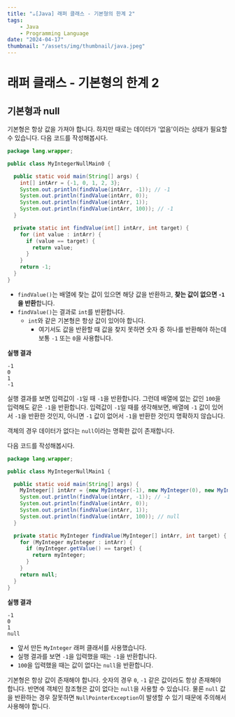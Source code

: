 ```yaml
---
title: "☕️[Java] 래퍼 클래스 - 기본형의 한계 2"
tags:
    - Java
    - Programming Language
date: "2024-04-17"
thumbnail: "/assets/img/thumbnail/java.jpeg"
---
```


# 래퍼 클래스 - 기본형의 한계 2

## 기본형과 null
기본형은 항상 값을 가져야 합니다.
하지만 때로는 데이터가 '없음'이라는 상태가 필요할 수 있습니다.
다음 코드를 작성해봅시다.

```java
package lang.wrapper;

public class MyIntegerNullMain0 {

  public static void main(String[] args) {
    int[] intArr = {-1, 0, 1, 2, 3};
    System.out.println(findValue(intArr, -1)); // -1
    System.out.println(findValue(intArr, 0));
    System.out.println(findValue(intArr, 1));
    System.out.println(findValue(intArr, 100)); // -1
  }

  private static int findValue(int[] intArr, int target) {
    for (int value : intArr) {
      if (value == target) {
        return value;
      }
    }
    return -1;
  }
}
```

- `findValue()`는 배열에 찾는 값이 있으면 해당 값을 반환하고, **찾는 값이 없으면 `-1`을 반환**합니다.
- `findValue()`는 결과로 `int`를 반환합니다.
    - `int`와 같은 기본형은 항상 값이 있어야 합니다.
        - 여기서도 값을 반환할 때 값을 찾지 못하면 숫자 중 하나를 반환해야 하는데 보통 `-1` 또는 `0`을 사용합니다.

**실행 결과**
```
-1
0
1
-1
```

실행 결과를 보면 입력값이 `-1`일 때 `-1`을 반환합니다.
그런데 배열에 없는 값인 `100`을 입력해도 같은 `-1`을 반환합니다.
입력값이 `-1`일 때를 생각해보면, 배열에 `-1` 값이 있어서 `-1`을 반환한 것인지, 아니면 `-1` 값이 없어서 `-1`을 반환한 것인지 명확하지 않습니다.

객체의 경우 데이터가 없다는 `null`이라는 명확한 값이 존재합니다.

다음 코드를 작성해봅시다.

```java
package lang.wrapper;

public class MyIntegerNullMain1 {

  public static void main(String[] args) {
    MyInteger[] intArr = {new MyInteger(-1), new MyInteger(0), new MyInteger(1)};
    System.out.println(findValue(intArr, -1)); // -1
    System.out.println(findValue(intArr, 0));
    System.out.println(findValue(intArr, 1));
    System.out.println(findValue(intArr, 100)); // null
  }

  private static MyInteger findValue(MyInteger[] intArr, int target) {
    for (MyInteger myInteger : intArr) {
      if (myInteger.getValue() == target) {
        return myInteger;
      }
    }
    return null;
  }
}
```

**실행 결과**
```
-1
0
1
null
```

- 앞서 만든 `MyInteger` 래퍼 클래서를 사용했습니다.
- 실행 결과를 보면 `-1`을 입력했을 때는 `-1`을 반환합니다.
- `100`을 입력했을 때는 값이 없다는 `null`을 반환합니다.

기본형은 항상 값이 존재해야 합니다.
숫자의 경우 `0`, `-1` 같은 값이라도 항상 존재해야 합니다.
반면에 객체인 참조형은 값이 없다는 `null`을 사용할 수 있습니다.
물론 `null` 값을 반환하는 경우 잘못하면 `NullPointerException`이 발생할 수 있기 때문에 주의해서 사용해야 합니다.
